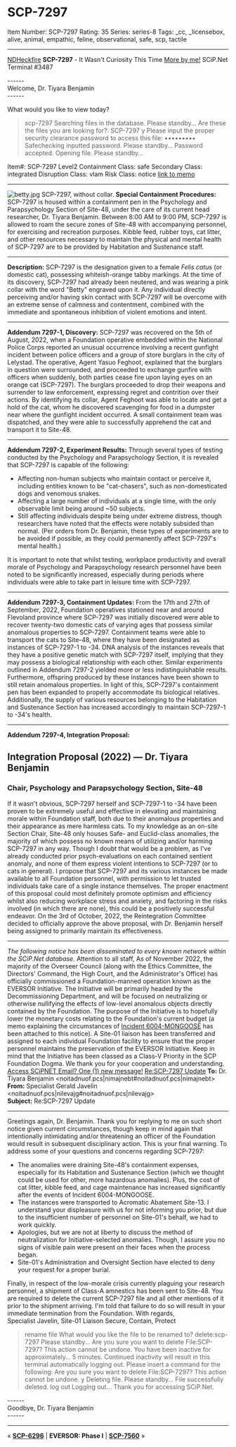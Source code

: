 # SCP-7297
Item Number: SCP-7297
Rating: 35
Series: series-8
Tags: _cc, _licensebox, alive, animal, empathic, feline, observational, safe, scp, tactile

---

[NDHeckfire](javascript:;)
**SCP-7297** \- It Wasn't Curiosity This Time
[More by me!](https://scp-wiki.wikidot.com/ndheckfire)
SCiP.Net Terminal #3487  
  
  
\------  
Welcome, Dr. Tiyara Benjamin  
\------
  
  
  
What would you like to view today? 
> scp-7297
Searching files in the database. Please standby…
Are these the files you are looking for?: SCP-7297
> y
Please input the proper security clearance password to access this file:
> •••••••••
Safechecking inputted password. Please standby…
Password accepted.
Opening file. Please standby…
  

Item#: SCP-7297
Level2
Containment Class:
safe
Secondary Class:
integrated
Disruption Class:
vlam
Risk Class:
notice
[link to memo](/classification-committee-memo)  

* * *
![betty.jpg](http://scpdsandbox.wikidot.com/local--files/heckfire-nocats/betty.jpg)
SCP-7297, without collar.
**Special Containment Procedures:** SCP-7297 is housed within a containment pen in the Psychology and Parapsychology Section of Site-48, under the care of its current head researcher, Dr. Tiyara Benjamin. Between 8:00 AM to 9:00 PM, SCP-7297 is allowed to roam the secure zones of Site-48 with accompanying personnel, for exercising and recreation purposes.
Kibble feed, rubber toys, cat litter, and other resources necessary to maintain the physical and mental health of SCP-7297 are to be provided by Habitation and Sustenance staff.
* * *
**Description:** SCP-7297 is the designation given to a female _Felis catus_ (or domestic cat), possessing whiteish-orange tabby markings. At the time of its discovery, SCP-7297 had already been neutered, and was wearing a pink collar with the word "Betty" engraved upon it.
Any individual directly perceiving and/or having skin contact with SCP-7297 will be overcome with an extreme sense of calmness and contentment, combined with the immediate and spontaneous inhibition of violent emotions and intent.
* * *
**Addendum 7297-1, Discovery:** SCP-7297 was recovered on the 5th of August, 2022, when a Foundation operative embedded within the National Police Corps reported an unusual occurrence involving a recent gunfight incident between police officers and a group of store burglars in the city of Lelystad.
The operative, Agent Yasuo Feghoot, explained that the burglars in question were surrounded, and proceeded to exchange gunfire with officers when suddenly, both parties cease fire upon laying eyes on an orange cat (SCP-7297). The burglars proceeded to drop their weapons and surrender to law enforcement, expressing regret and contrition over their actions. By identifying its collar, Agent Feghoot was able to locate and get a hold of the cat, whom he discovered scavenging for food in a dumpster near where the gunfight incident occurred.
A small containment team was dispatched, and they were able to successfully apprehend the cat and transport it to Site-48.
* * *
**Addendum 7297-2, Experiment Results:** Through several types of testing conducted by the Psychology and Parapsychology Section, it is revealed that SCP-7297 is capable of the following:
  * Affecting non-human subjects who maintain contact or perceive it, including entities known to be "cat-chasers", such as non-domesticated dogs and venomous snakes.
  * Affecting a large number of individuals at a single time, with the only observable limit being around ~50 subjects.
  * Still affecting individuals despite being under extreme distress, though researchers have noted that the effects were notably subsided than normal. (Per orders from Dr. Benjamin, these types of experiments are to be avoided if possible, as they could permanently affect SCP-7297's mental health.)

It is important to note that whilst testing, workplace productivity and overall morale of Psychology and Parapsychology research personnel have been noted to be significantly increased, especially during periods where individuals were able to take part in leisure time with SCP-7297.
* * *
**Addendum 7297-3, Containment Updates:** From the 17th and 27th of September, 2022, Foundation operatives stationed near and around Flevoland province where SCP-7297 was initially discovered were able to recover twenty-two domestic cats of varying ages that possess similar anomalous properties to SCP-7297. Containment teams were able to transport the cats to Site-48, where they have been designated as instances of SCP-7297-1 to -34.
DNA analysis of the instances reveals that they have a positive genetic match with SCP-7297 itself, implying that they may possess a biological relationship with each other. Similar experiments outlined in Addendum 7297-2 yielded more or less indistinguishable results. Furthermore, offspring produced by these instances have been shown to still retain anomalous properties.
In light of this, SCP-7297's containment pen has been expanded to properly accommodate its biological relatives. Additionally, the supply of various resources belonging to the Habitation and Sustenance Section has increased accordingly to maintain SCP-7297-1 to -34's health.
* * *
**Addendum 7297-4, Integration Proposal:**
## **Integration Proposal (2022) — Dr. Tiyara Benjamin**
### **Chair, Psychology and Parapsychology Section, Site-48**
If it wasn't obvious, SCP-7297 herself and SCP-7297-1 to -34 have been proven to be extremely useful and effective in elevating and maintaining morale within Foundation staff, both due to their anomalous properties and their appearance as mere harmless cats.
To my knowledge as an on-site Section Chair, Site-48 only houses Safe- and Euclid-class anomalies, the majority of which possess no known means of utilizing and/or harming SCP-7297 in any way. Though I doubt that would be a problem, as I've already conducted prior psych-evaluations on each contained sentient anomaly, and none of them express violent intentions to SCP-7297 (or to cats in general).
I propose that SCP-7297 and its various instances be made available to all Foundation personnel, with permission to let trusted individuals take care of a single instance themselves. The proper enactment of this proposal could most definitely promote optimism and efficiency whilst also reducing workplace stress and anxiety, and factoring in the risks involved (in which there are none), this could be a positively successful endeavor.
On the 3rd of October, 2022, the Reintegration Committee decided to officially approve the above proposal, with Dr. Benjamin herself being assigned to primarily maintain its effectiveness.
* * *
_The following notice has been disseminated to every known network within the SCiP.Net database._
Attention to all staff,
As of November 2022, the majority of the Overseer Council (along with the Ethics Committee, the Directors' Command, the High Court, and the Administrator's Office) has officially commissioned a Foundation-manned operation known as the EVERSOR Initiative.
The Initiative will be primarily headed by the Decommissioning Department, and will be focused on neutralizing or otherwise nullifying the effects of low-level anomalous objects directly contained by the Foundation. The purpose of the Initiative is to hopefully lower the monetary costs relating to the Foundation's current budget (a memo explaining the circumstances of [Incident 6004-MONGOOSE](/scp-6004) has been attached to this notice).
A Site-01 liaison has been transferred and assigned to each individual Foundation facility to ensure that the proper personnel maintains the preservation of the EVERSOR Initiative. Keep in mind that the Initiative has been classed as a Class-V Priority in the SCP Foundation Dogma.
We thank you for your cooperation and understanding.
[Access SCiPNET Email? One (1) new message!](javascript:;)
[Re:SCP-7297 Update](javascript:;)
**To:** Dr. Tiyara Benjamin <noitadnuof.pcs|nimajnebt#noitadnuof.pcs|nimajnebt>  
**From:** Specialist Gerald Javelin <noitadnuof.pcs|nilevajg#noitadnuof.pcs|nilevajg>  
**Subject:** Re:SCP-7297 Update
* * *
Greetings again, Dr. Benjamin.
Thank you for replying to me on such short notice given current circumstances, though keep in mind again that intentionally intimidating and/or threatening an officer of the Foundation would result in subsequent disciplinary action. This is your final warning.
To address some of your questions and concerns regarding SCP-7297:
  * The anomalies were draining Site-48's containment expenses, especially for its Habitation and Sustenance Section (which we thought could be used for other, more hazardous anomalies). Plus, the cost of cat litter, kibble feed, and cage maintenance has increased significantly after the events of Incident 6004-MONGOOSE.
  * The instances were transported to Acromatic Abatement Site-13. I understand your displeasure with us for not informing you prior, but due to the insufficient number of personnel on Site-01's behalf, we had to work quickly.
  * Apologies, but we are not at liberty to discuss the method of neutralization for Initiative-selected anomalies. Though, I assure you no signs of visible pain were present on their faces when the process began.
  * Site-01's Administration and Oversight Section have elected to deny your request for a proper burial.

Finally, in respect of the low-morale crisis currently plaguing your research personnel, a shipment of Class-A amnestics has been sent to Site-48. You are required to delete the current SCP-7297 file and all other mentions of it prior to the shipment arriving. I'm told that failure to do so will result in your immediate termination from the Foundation.
With regards,  
Specialist Javelin, Site-01 Liaison
Secure, Contain, Protect
  

  

> rename file
What would you like the file to be renamed to?
> delete:scp-7297
Please standby…
Are you sure you want to delete File:SCP-7297? This action cannot be undone.
You have been inactive for approximately… 5 minutes. Continued inactivity will result in this terminal automatically logging out.
Please insert a command for the following: Are you sure you want to delete File:SCP-7297? This action cannot be undone.
> y
Deleting file. Please standby…
File successfully deleted.
> log out
Logging out…
Thank you for accessing SCiP.Net.
  
  
\------  
Goodbye, Dr. Tiyara Benjamin  
\------
  
  

* * *
« **[SCP-6296](/scp-6296)** | **EVERSOR: Phase I** | **[SCP-7560](/scp-7560)** »